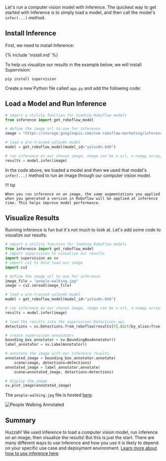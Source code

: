Let's run a computer vision model with Inference. The quickest way to get started with Inference is to simply load a model, and then call the model's `infer(...)` method.

## Install Inference

First, we need to install Inference:

{% include 'install.md' %}

To help us visualize our results in the example below, we will install Supervision:

```
pip install supervision
```

Create a new Python file called `app.py` and add the following code:

## Load a Model and Run Inference

```python
# import a utility function for loading Roboflow models
from inference import get_roboflow_model

# define the image url to use for inference
image = "https://storage.googleapis.com/com-roboflow-marketing/inference/people-walking.jpg"

# load a pre-trained yolov8n model
model = get_roboflow_model(model_id="yolov8n-640")

# run inference on our chosen image, image can be a url, a numpy array, a PIL image, etc.
results = model.infer(image)
```

In the code above, we loaded a model and then we used that model's `infer(...)` method to run an image through our computer vision model.

!!! tip

    When you run inference on an image, the same augmentations you applied when you generated a version in Roboflow will be applied at inference time. This helps improve model performance.

## Visualize Results

Running inference is fun but it's not much to look at. Let's add some code to visualize our results.

```python
# import a utility function for loading Roboflow models
from inference import get_roboflow_model
# import supervision to visualize our results
import supervision as sv
# import cv2 to helo load our image
import cv2

# define the image url to use for inference
image_file = "people-walking.jpg"
image = cv2.imread(image_file)

# load a pre-trained yolov8n model
model = get_roboflow_model(model_id="yolov8n-640")

# run inference on our chosen image, image can be a url, a numpy array, a PIL image, etc.
results = model.infer(image)

# load the results into the supervision Detections api
detections = sv.Detections.from_roboflow(results[0].dict(by_alias=True, exclude_none=True))

# create supervision annotators
bounding_box_annotator = sv.BoundingBoxAnnotator()
label_annotator = sv.LabelAnnotator()

# annotate the image with our inference results
annotated_image = bounding_box_annotator.annotate(
    scene=image, detections=detections)
annotated_image = label_annotator.annotate(
    scene=annotated_image, detections=detections)

# display the image
sv.plot_image(annotated_image)
```

The `people-walking.jpg` file is hosted <a href="https://storage.googleapis.com/com-roboflow-marketing/inference/people-walking.jpg" target="_blank">here</a>.

![People Walking Annotated](https://storage.googleapis.com/com-roboflow-marketing/inference/people-walking-annotated.jpg)

## Summary

Huzzah! We used Inference to load a computer vision model, run inference on an image, then visualize the results! But this is just the start. There are many different ways to use Inference and how you use it is likely to depend on your specific use case and deployment environment. [Learn more about how to use inference here](/quickstart/inference_101/).
